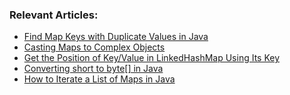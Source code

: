 ### Relevant Articles:
- [Find Map Keys with Duplicate Values in Java](https://www.baeldung.com/java-map-find-keys-repeated-values)
- [Casting Maps to Complex Objects](https://www.baeldung.com/java-cast-map-po)
- [Get the Position of Key/Value in LinkedHashMap Using Its Key](https://www.baeldung.com/java-linkedhashmap-key-position)
- [Converting short to byte[] in Java](https://www.baeldung.com/java-short-byte-array-conversion)
- [How to Iterate a List of Maps in Java](https://www.baeldung.com/java-iterate-map-list)
